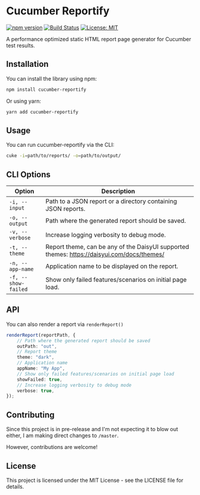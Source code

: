 # Cucumber Reportify

[![npm version](https://badge.fury.io/js/cucumber-reportify.svg)](https://badge.fury.io/js/cucumber-reportify)
[![Build Status](https://github.com/marutsuki/cucumber-reportify/actions/workflows/npm-publish.yml/badge.svg)](https://github.com/marutsuki/cucumber-reportify)
[![License: MIT](https://img.shields.io/badge/License-MIT-yellow.svg)](https://opensource.org/licenses/MIT)


A performance optimized static HTML report page generator for Cucumber test results.

## Installation

You can install the library using npm:

```bash
npm install cucumber-reportify
```

Or using yarn:

```bash
yarn add cucumber-reportify
```

## Usage
You can run cucumber-reportify via the CLI:
```bash
cuke -i=path/to/reports/ -o=path/to/output/
```

## CLI Options
| Option | Description |
| --- | --- |
| `-i, --input` | Path to a JSON report or a directory containing JSON reports. |
| `-o, --output` | Path where the generated report should be saved. |
| `-v, --verbose` | Increase logging verbosity to debug mode. |
| `-t, --theme` | Report theme, can be any of the DaisyUI supported themes: https://daisyui.com/docs/themes/ |
| `-n, --app-name` | Application name to be displayed on the report. |
| `-f, --show-failed` | Show only failed features/scenarios on initial page load. |

## API
You can also render a report via `renderReport()`

```typescript
renderReport(reportPath, {
    // Path where the generated report should be saved
    outPath: "out",
    // Report theme
    theme: "dark",
    // Application name
    appName: "My App",
    // Show only failed features/scenarios on initial page load
    showFailed: true,
    // Increase logging verbosity to debug mode
    verbose: true,
});
```

## Contributing

Since this project is in pre-release and I'm not expecting it to blow out either, I am making direct changes to `/master`.

However, contributions are welcome!

## License
This project is licensed under the MIT License - see the LICENSE file for details.